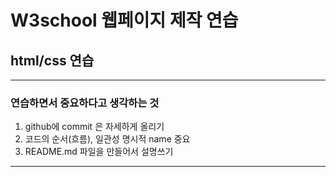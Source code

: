# W3school 웹페이지 제작 연습
## html/css 연습
-------------------

### 연습하면서 중요하다고 생각하는 것
1. github에 commit 은 자세하게 올리기
2. 코드의 순서(흐름), 일관성 명시적 name 중요
3. README.md 파일을 만들어서 설명쓰기


***




